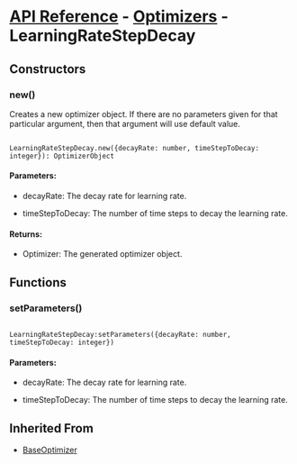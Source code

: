 # [API Reference](../../API.md) - [Optimizers](../Optimizers.md) - LearningRateStepDecay

## Constructors

### new()

Creates a new optimizer object. If there are no parameters given for that particular argument, then that argument will use default value.

```

LearningRateStepDecay.new({decayRate: number, timeStepToDecay: integer}): OptimizerObject

```

#### Parameters:

* decayRate: The decay rate for learning rate.

* timeStepToDecay: The number of time steps to decay the learning rate.

#### Returns:

* Optimizer: The generated optimizer object.

## Functions

### setParameters()

```

LearningRateStepDecay:setParameters({decayRate: number, timeStepToDecay: integer})

```

#### Parameters:

* decayRate: The decay rate for learning rate.

* timeStepToDecay: The number of time steps to decay the learning rate.

## Inherited From

* [BaseOptimizer](BaseOptimizer.md)
